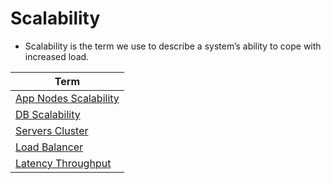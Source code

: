 # Scalability
- Scalability is the term we use to describe a system’s ability to cope with increased load.

| Term                                                                     |
|--------------------------------------------------------------------------|
| [App Nodes Scalability](AppNodesScalability.md)                          |
| [DB Scalability](../../3_DatabaseComponents/1_Glossaries/ScalabilityDB.md) |
| [Servers Cluster](ServersCluster.md)                                     |
| [Load Balancer](LoadBalancer.md)                                         |
| [Latency Throughput](LatencyThroughput.md)                               |

